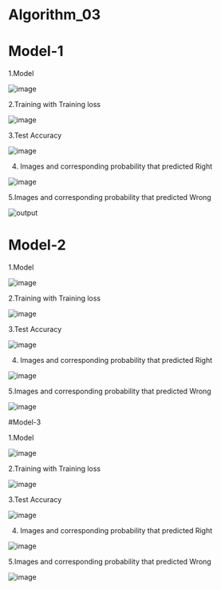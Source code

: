 # Algorithm_03

# Model-1

1.Model

![image](https://user-images.githubusercontent.com/52996753/173223203-1b014537-68fd-4b95-9baf-625b32a04237.png)

2.Training with Training loss

![image](https://user-images.githubusercontent.com/52996753/173223280-100ccec7-fab2-481a-b257-c09d4c2ab7f9.png)

3.Test Accuracy

![image](https://user-images.githubusercontent.com/52996753/173223296-6dafc60a-6342-4ec6-989a-fc4678890220.png)

4. Images and corresponding probability that predicted Right


![image](https://user-images.githubusercontent.com/52996753/173223356-f942e7f9-4346-47cd-bd57-357f0fcf0744.png)

5.Images and corresponding probability that predicted Wrong

![output](https://user-images.githubusercontent.com/52996753/173224351-357d6e7d-e2c9-42da-b92c-7b5b6e187edc.png)

# Model-2

1.Model

![image](https://user-images.githubusercontent.com/52996753/173223487-5aa559ce-aadc-4c57-9815-bfb9f98c236e.png)

2.Training with Training loss

![image](https://user-images.githubusercontent.com/52996753/173223584-fbd40a9b-af92-4e09-beab-3d22ecc3c924.png)

3.Test Accuracy

![image](https://user-images.githubusercontent.com/52996753/173223620-d4a32543-7989-4122-8f50-dc5175739df3.png)

4. Images and corresponding probability that predicted Right


![image](https://user-images.githubusercontent.com/52996753/173223645-f6691e25-787f-4464-aae7-ad72dde71eed.png)

5.Images and corresponding probability that predicted Wrong

![image](https://user-images.githubusercontent.com/52996753/173223667-8182586a-5778-42ea-acf9-73f9b8d2cc8d.png)

#Model-3

1.Model

![image](https://user-images.githubusercontent.com/52996753/173223744-6da31819-1998-47d0-9a17-2bd41a50cb23.png)

2.Training with Training loss

![image](https://user-images.githubusercontent.com/52996753/173223916-8b8a3a2c-98ec-4b1a-9513-f5e50077631b.png)

3.Test Accuracy

![image](https://user-images.githubusercontent.com/52996753/173223949-db49d2d9-9980-4f5b-85b4-9fec952e5ce8.png)

4. Images and corresponding probability that predicted Right

![image](https://user-images.githubusercontent.com/52996753/173223987-5a90fef8-9464-4534-b6c8-975a3459e116.png)

5.Images and corresponding probability that predicted Wrong

![image](https://user-images.githubusercontent.com/52996753/173224020-590a914e-ea8b-4c8f-8b41-b7cd4a0f3179.png)
